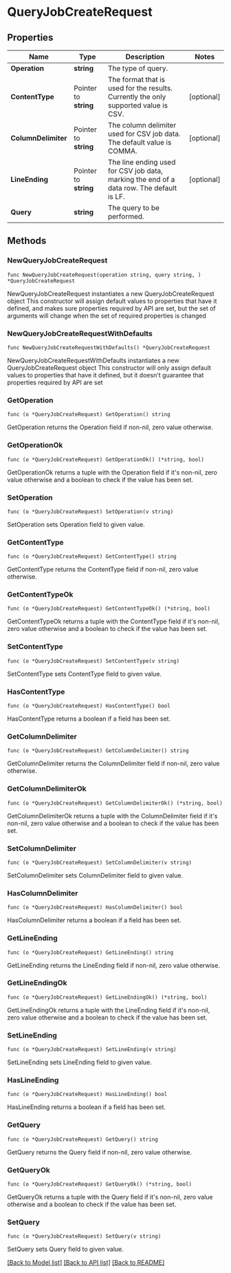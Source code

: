 # QueryJobCreateRequest

## Properties

Name | Type | Description | Notes
------------ | ------------- | ------------- | -------------
**Operation** | **string** | The type of query. | 
**ContentType** | Pointer to **string** | The format that is used for the results. Currently the only supported value is CSV. | [optional] 
**ColumnDelimiter** | Pointer to **string** | The column delimiter used for CSV job data. The default value is COMMA. | [optional] 
**LineEnding** | Pointer to **string** | The line ending used for CSV job data, marking the end of a data row. The default is LF. | [optional] 
**Query** | **string** | The query to be performed. | 

## Methods

### NewQueryJobCreateRequest

`func NewQueryJobCreateRequest(operation string, query string, ) *QueryJobCreateRequest`

NewQueryJobCreateRequest instantiates a new QueryJobCreateRequest object
This constructor will assign default values to properties that have it defined,
and makes sure properties required by API are set, but the set of arguments
will change when the set of required properties is changed

### NewQueryJobCreateRequestWithDefaults

`func NewQueryJobCreateRequestWithDefaults() *QueryJobCreateRequest`

NewQueryJobCreateRequestWithDefaults instantiates a new QueryJobCreateRequest object
This constructor will only assign default values to properties that have it defined,
but it doesn't guarantee that properties required by API are set

### GetOperation

`func (o *QueryJobCreateRequest) GetOperation() string`

GetOperation returns the Operation field if non-nil, zero value otherwise.

### GetOperationOk

`func (o *QueryJobCreateRequest) GetOperationOk() (*string, bool)`

GetOperationOk returns a tuple with the Operation field if it's non-nil, zero value otherwise
and a boolean to check if the value has been set.

### SetOperation

`func (o *QueryJobCreateRequest) SetOperation(v string)`

SetOperation sets Operation field to given value.


### GetContentType

`func (o *QueryJobCreateRequest) GetContentType() string`

GetContentType returns the ContentType field if non-nil, zero value otherwise.

### GetContentTypeOk

`func (o *QueryJobCreateRequest) GetContentTypeOk() (*string, bool)`

GetContentTypeOk returns a tuple with the ContentType field if it's non-nil, zero value otherwise
and a boolean to check if the value has been set.

### SetContentType

`func (o *QueryJobCreateRequest) SetContentType(v string)`

SetContentType sets ContentType field to given value.

### HasContentType

`func (o *QueryJobCreateRequest) HasContentType() bool`

HasContentType returns a boolean if a field has been set.

### GetColumnDelimiter

`func (o *QueryJobCreateRequest) GetColumnDelimiter() string`

GetColumnDelimiter returns the ColumnDelimiter field if non-nil, zero value otherwise.

### GetColumnDelimiterOk

`func (o *QueryJobCreateRequest) GetColumnDelimiterOk() (*string, bool)`

GetColumnDelimiterOk returns a tuple with the ColumnDelimiter field if it's non-nil, zero value otherwise
and a boolean to check if the value has been set.

### SetColumnDelimiter

`func (o *QueryJobCreateRequest) SetColumnDelimiter(v string)`

SetColumnDelimiter sets ColumnDelimiter field to given value.

### HasColumnDelimiter

`func (o *QueryJobCreateRequest) HasColumnDelimiter() bool`

HasColumnDelimiter returns a boolean if a field has been set.

### GetLineEnding

`func (o *QueryJobCreateRequest) GetLineEnding() string`

GetLineEnding returns the LineEnding field if non-nil, zero value otherwise.

### GetLineEndingOk

`func (o *QueryJobCreateRequest) GetLineEndingOk() (*string, bool)`

GetLineEndingOk returns a tuple with the LineEnding field if it's non-nil, zero value otherwise
and a boolean to check if the value has been set.

### SetLineEnding

`func (o *QueryJobCreateRequest) SetLineEnding(v string)`

SetLineEnding sets LineEnding field to given value.

### HasLineEnding

`func (o *QueryJobCreateRequest) HasLineEnding() bool`

HasLineEnding returns a boolean if a field has been set.

### GetQuery

`func (o *QueryJobCreateRequest) GetQuery() string`

GetQuery returns the Query field if non-nil, zero value otherwise.

### GetQueryOk

`func (o *QueryJobCreateRequest) GetQueryOk() (*string, bool)`

GetQueryOk returns a tuple with the Query field if it's non-nil, zero value otherwise
and a boolean to check if the value has been set.

### SetQuery

`func (o *QueryJobCreateRequest) SetQuery(v string)`

SetQuery sets Query field to given value.



[[Back to Model list]](../README.md#documentation-for-models) [[Back to API list]](../README.md#documentation-for-api-endpoints) [[Back to README]](../README.md)


